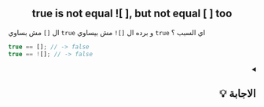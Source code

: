<h2 align=center>true is not equal ![ ], but not equal [ ] too</h2>

ال `[]` مش بساوي `true` و برده ال `[]!` مش بيساوي `true` اي السبب ؟

```javascript
true == []; // -> false
true == ![]; // -> false
```


<details dir=rtl>
  <summary>
    <h2>الاجابة 💡</h2>
  </summary>
  
أنا عندي ال `(==) abstract equality` بتعمل مقارنة بين عددين, يعني ال left side و ال right side لازم يكونوا أعداد زي كدا
  
  ```javascript
  4 == 4  // true
  3 == 9  // false
  ```
بس ال js engine لما يجي يقارن ال two sides مع بعض هيلاقي انهم مش `Numbers` فبيعمل `Automatic conversion` ليهم بحيث يحولهم لأرقام.
 
و عشان يحولهم لارقام بيستخدم ال `+` بالشكل دا: 
  
```javascript
  +true == +[];
  +true == + ![];
```
كدا أنا عندي ال left side بيساوي `true+` و دا معناه ان ال `true` هيتحول ل `Number data type` اذا هيتحول ل **`1`**.
  بينما ال right side سواء كان `[]! +` أو `[]+`  فدا معناه ان ال `[] empty array` هيتحول ل `Number data type` اذا هيتحول ل **`0`**.
  
  نستنتج من كدا ان الطرفين مش متساويين
  
  ---
  
  نقدر نمثل الكلام دا بالشكل دا
  
  ```javascript
    true == []; // false
    true == ![]; // false
  
  // js engine converts both sides to Numbers by using uniary operator (+) 
    +true == +[];
    +true == + ![];
  
 // +true converts to 1 whereas +[] & ! +[] converts to 0
    1 == 0; // result is: false
    1 == 0; // result is: false
  ```
  
  
  
</details>


